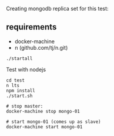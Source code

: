 Creating mongodb replica set for this test:

## requirements

- docker-machine
- n (github.com/tj/n.git)

```
./startall
```

Test with nodejs

```
cd test
n lts
npm install
./start.sh

# stop master:
docker-machine stop mongo-01

# start mongo-01 (comes up as slave)
docker-machine start mongo-01
```
